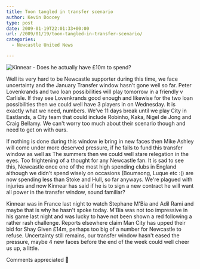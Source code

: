 ```yaml
---
title: Toon tangled in transfer scenario
author: Kevin Doocey
type: post
date: 2009-01-19T22:01:33+00:00
url: /2009/01/19/toon-tangled-in-transfer-scenario/
categories:
  - Newcastle United News

---
```


![Kinnear - Does he actually have £10m to spend?](https://newsimg.bbc.co.uk/media/images/45341000/jpg/_45341298_kinnear512x288.jpg)

Well its very hard to be Newcastle supporter during this time, we face uncertainty and the January Transfer window hasn't gone well so far. Peter Lovenkrands and two loan possibilities will play tomorrow in a friendly v Carlisle. If they see Lovenkrands good enough and likewise for the two loan possibilities then we could well have 3 players in on Wednesday. It is exactly what we need, numbers. We've 11 days break until we play City in Eastlands, a City team that could include Robinho, Kaka, Nigel de Jong and Craig Bellamy. We can't worry too much about their scenario though and need to get on with ours.

If nothing is done during this window ie bring in new faces then Mike Ashley will come under more deserved pressure, if he fails to fund this transfer window as well as The summers then we could well stare relegation in the eyes. Too frightening of a thought for any Newcastle fan. It is sad to see this, Newcastle once one of the most high spending clubs in England although we didn't spend wisely on occasions (Boumsong, Luque etc :() are now spending less than Stoke and Hull, so far anyways. We're plagued with injuries and now Kinnear has said if he is to sign a new contract he will want all power in the transfer window, sound familiar?

Kinnear was in France last night to watch Stephane M'Bia and Adil Rami and maybe that is why he hasn't spoke today. M'Bia was not too impressive in his game last night and was lucky to have not been shown a red following a rather rash challenge. Reports elsewhere claim Man City has upped their bid for Shay Given £14m, perhaps too big of a number for Newcastle to refuse. Uncertainty still remains, our transfer window hasn't eased the pressure, maybe 4 new faces before the end of the week could well cheer us up, a little.

Comments appreciated 🙂
